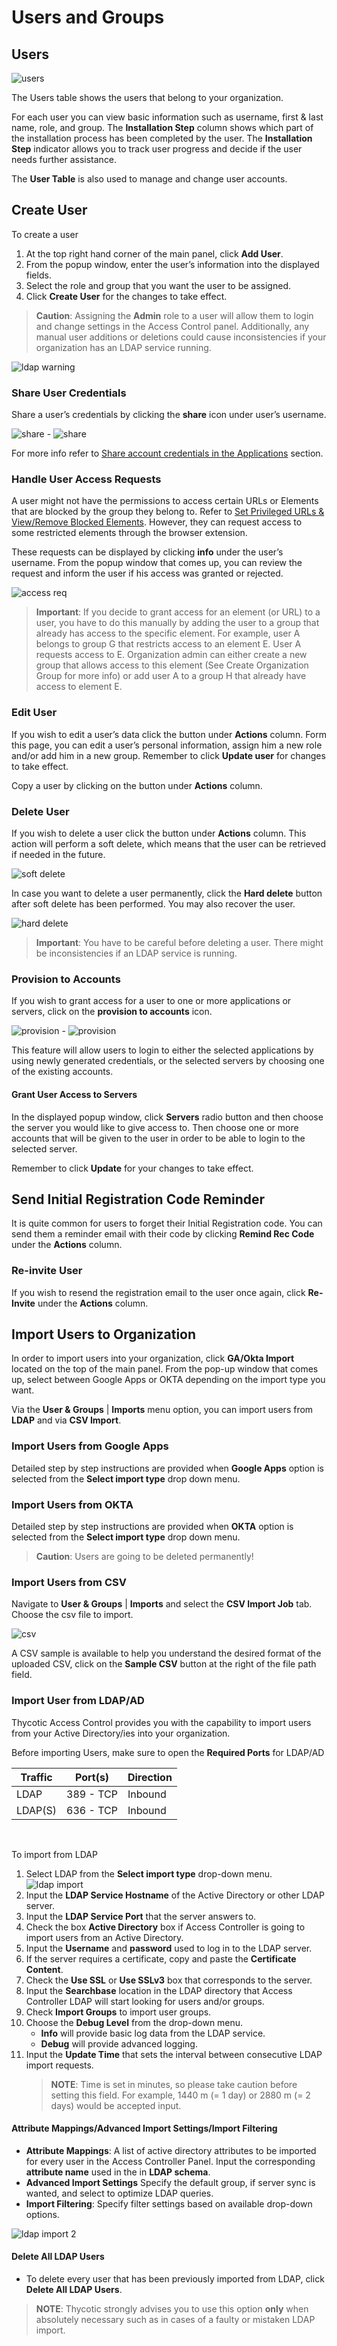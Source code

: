 [title]: # (Users & Groups)
[tags]: # (thycotic access control)
[priority]: # (5)
# Users and Groups

## Users

![users](images/users.png "Users table")

The Users table shows the users that belong to your organization.

For each user you can view basic information such as username, first & last name, role, and group. The __Installation Step__ column shows which part of the installation process has been completed by the user. The __Installation Step__ indicator allows you to track user progress and decide if the user needs further assistance.

The __User Table__ is also used to manage and change user accounts.

## Create User

To create a user

1. At the top right hand corner of the main panel, click __Add User__.
2. From the popup window, enter the user’s information into the displayed fields.
3. Select the role and group that you want the user to be assigned.
4. Click __Create User__ for the changes to take effect.

>**Caution**: Assigning the __Admin__ role to a user will allow them to login and change settings in the Access Control panel. Additionally, any manual user additions or deletions could cause inconsistencies if your organization has an LDAP service running.

![ldap warning](images/ldap-warning.png "LDAP inconsistency warning for manual user maintenance")

### Share User Credentials

Share a user’s credentials by clicking the __share__ icon under user’s username.

![share](images/share-user.png "Share user icon") - ![share](images/share-user-2.png "Share modal")

For more info refer to [Share account credentials in the Applications](../applications/cfg.md#share_account_credentials) section.

### Handle User Access Requests

A user might not have the permissions to access certain URLs or Elements that are blocked by the group they belong to. Refer to [Set Privileged URLs & View/Remove Blocked Elements](../applications/cfg.md#set_privileged_urls). However, they can request access to some restricted elements through the browser extension.

These requests can be displayed by clicking __info__ under the user’s username. From the popup window that comes up, you can review the request and inform the user if his access was granted or rejected.

![access req](images/access-req.png "User access requests")

>**Important**: If you decide to grant access for an element (or URL) to a user, you have to do this manually by adding the user to a group that already has access to the specific element. For example, user A belongs to group G that restricts access to an element E. User A requests access to E. Organization admin can either create a new group that allows access to this element (See Create Organization Group for more info) or add user A to a group H that already have access to element E.

### Edit User

If you wish to edit a user’s data click the button under __Actions__ column. Form this page, you can edit a user’s personal information, assign him a new role and/or add him in a new group. Remember to click __Update user__ for changes to take effect.

Copy a user by clicking on the   button under __Actions__ column.

### Delete User

If you wish to delete a user click the  button under __Actions__ column. This action will perform a soft delete, which means that the user can be retrieved if needed in the future.

![soft delete](images/soft-del.png "Soft deleted user")

In case you want to delete a user permanently, click the __Hard delete__ button after soft delete has been performed. You may also recover the user.

![hard delete](images/hard-del.png "Recover or hard delete a user")

>**Important**: You have to be careful before deleting a user. There might be inconsistencies if an LDAP service is running.

### Provision to Accounts

If you wish to grant access for a user to one or more applications or servers, click on the __provision to accounts__ icon.

![provision](images/prov-to-accts-1.png "Provision to accounts icon") - ![provision](images/prov-to-accts.png "Provision to accounts modal")

This feature will allow users to login to either the selected applications by using newly generated credentials, or the selected servers by choosing one of the existing accounts.

#### Grant User Access to Servers

In the displayed popup window, click __Servers__ radio button and then choose the server you would like to give access to. Then choose one or more accounts that will be given to the user in order to be able to login to the selected server.
<!--
![TODO](images/prov-acct-servers.png "Provision to accounts - Servers") -->

Remember to click __Update__ for your changes to take effect.

<!-- #### Grant User Access to Application

In the displayed popup window, click __Applications__ radio button and then choose one or more applications in which you would like the user to be able to login.

![TODO](images/prov-acct-apps.png "Provision to accounts - Applications") 

The request will be handled by Onion ID Admins and your user will then have access to the selected apps. -->

## Send Initial Registration Code Reminder

It is quite common for users to forget their Initial Registration code. You can send them a reminder email with their code by clicking __Remind Rec Code__ under the __Actions__ column.

### Re-invite User

If you wish to resend the registration email to the user once again, click __Re-Invite__ under the __Actions__ column.

## Import Users to Organization

In order to import users into your organization, click __GA/Okta Import__ located on the top of the main panel. From the pop-up window that comes up, select between Google Apps or OKTA depending on the import type you want.

Via the __User & Groups__ | __Imports__ menu option, you can import users from __LDAP__ and via __CSV Import__.

### Import Users from Google Apps

Detailed step by step instructions are provided when __Google Apps__ option is selected from the __Select import type__ drop down menu.

### Import Users from OKTA

Detailed step by step instructions are provided when __ΟΚΤΑ__ option is selected from the __Select import type__ drop down menu.

>**Caution**: Users are going to be deleted permanently!

### Import Users from CSV

Navigate to __User & Groups__ | __Imports__ and select the __CSV Import Job__ tab. Choose the csv file to import. 

![csv](images/csv.png "CSV import")

A CSV sample is available to help you understand the desired format of the uploaded CSV, click on the __Sample CSV__ button at the right of the file path field.

### Import User from LDAP/AD

Thycotic Access Control provides you with the capability to import users from your Active Directory/ies into your organization.

Before importing Users, make sure to open the **Required Ports** for LDAP/AD

|    Traffic    |    Port(s)    |    Direction    |
|---|---|---|
|LDAP | 389 - TCP | Inbound|
|LDAP(S)| 636 - TCP | Inbound |

<br>

To import from LDAP

1. Select LDAP from the __Select import type__ drop-down menu.
    ![ldap import](images/ldap.png "LDAP import")
1. Input the **LDAP Service Hostname** of the Active Directory or other LDAP server.
1. Input the **LDAP Service Port** that the server answers to.
1. Check the box **Active Directory** box if Access Controller is going to import users from an Active Directory.
1. Input the **Username** and **password** used to log in to the LDAP server.
1. If the server requires a certificate, copy and paste the **Certificate Content**.
1. Check the **Use SSL** or **Use SSLv3** box that corresponds to the server.
1. Input the **Searchbase** location in the LDAP directory that Access Controller LDAP will start looking for users and/or groups.
1. Check **Import Groups** to import user groups.
1. Choose the **Debug Level** from the drop-down menu.
    * __Info__ will provide basic log data from the LDAP service.
    * __Debug__ will provide advanced logging.
1. Input the **Update Time** that sets the interval between consecutive LDAP import requests. 
    > **NOTE**: Time is set in minutes, so please take caution before setting this field. For example, 1440 m (= 1 day) or 2880 m (= 2 days) would be accepted input.

#### Attribute Mappings/Advanced Import Settings/Import Filtering

* **Attribute Mappings**: A list of active directory attributes to be imported for every user in the Access Controller Panel. Input the corresponding **attribute name** used in the in **LDAP schema**.
* **Advanced Import Settings** Specify the default group, if server sync is wanted, and select to optimize LDAP queries.
* **Import Filtering**: Specify filter settings based on available drop-down options.

![ldap import 2](images/ldap-2.png "LDAP import mappings and settings")

#### Delete All LDAP Users

* To delete every user that has been previously imported from LDAP, click __Delete All LDAP Users__. 

>**NOTE**: Thycotic strongly advises you to use this option **only** when absolutely necessary such as in cases of a faulty or mistaken LDAP import.
